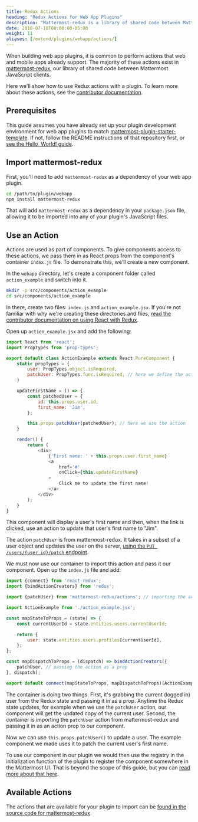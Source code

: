 ```yaml
---
title: Redux Actions
heading: "Redux Actions for Web App Plugins"
description: "Mattermost-redux is a library of shared code between Mattermost JavaScript clients. Learn how to use Redux actions with a plugin."
date: 2018-07-10T00:00:00-05:00
weight: 11
aliases: [/extend/plugins/webapp/actions/]
---
```


When building web app plugins, it is common to perform actions that web and mobile apps already support. The majority of these actions exist in [mattermost-redux](https://github.com/mattermost/mattermost-redux), our library of shared code between Mattermost JavaScript clients.

Here we'll show how to use Redux actions with a plugin. To learn more about these actions, see the [contributor documentation](/contribute/redux/actions/).

## Prerequisites

This guide assumes you have already set up your plugin development environment for web app plugins to match [mattermost-plugin-starter-template](https://github.com/mattermost/mattermost-plugin-starter-template). If not, follow the README instructions of that repository first, or [see the Hello, World! guide](/integrate/plugins/webapp/hello-world/).

## Import mattermost-redux

First, you'll need to add `mattermost-redux` as a dependency of your web app plugin.

```bash
cd /path/to/plugin/webapp
npm install mattermost-redux
```

That will add `mattermost-redux` as a dependency in your `package.json` file, allowing it to be imported into any of your plugin's JavaScript files.

## Use an Action

Actions are used as part of components. To give components access to these actions, we pass them in as React props from the component's container `index.js` file. To demonstrate this, we'll create a new component.

In the `webapp` directory, let's create a component folder called `action_example` and switch into it.

```bash
mkdir -p src/components/action_example
cd src/components/action_example
```

In there, create two files: `index.js` and `action_example.jsx`. If you're not familiar with why we're creating these directories and files, [read the contributor documentation on using React with Redux](/contribute/redux/react-redux/).

Open up `action_example.jsx` and add the following:

```javascript
import React from 'react';
import PropTypes from 'prop-types';

export default class ActionExample extends React.PureComponent {
    static propTypes = {
        user: PropTypes.object.isRequired,
        patchUser: PropTypes.func.isRequired, // here we define the action as a prop
    }

    updateFirstName = () => {
        const patchedUser = {
            id: this.props.user.id,
            first_name: 'Jim',
        };

        this.props.patchUser(patchedUser); // here we use the action
    }

    render() {
        return (
            <div>
                {'First name: ' + this.props.user.first_name}
                <a
                    href='#'
                    onClick={this.updateFirstName}
                >
                    Click me to update the first name!
                </a>
            </div>
        );
    }
}
```

This component will display a user's first name and then, when the link is clicked, use an action to update that user's first name to "Jim".

The action `patchUser` is from mattermost-redux. It takes in a subset of a user object and updates the user on the server, [using the `PUT /users/{user_id}/patch` endpoint](https://api.mattermost.com/#tag/users%2Fpaths%2F~1users~1%7Buser_id%7D~1patch%2Fput).

We must now use our container to import this action and pass it our component. Open up the `index.js` file and add:

```javascript
import {connect} from 'react-redux';
import {bindActionCreators} from 'redux';

import {patchUser} from 'mattermost-redux/actions'; // importing the action

import ActionExample from './action_example.jsx';

const mapStateToProps = (state) => {
    const currentUserId = state.entities.users.currentUserId;

    return {
        user: state.entities.users.profiles[currentUserId],
    };
};

const mapDispatchToProps = (dispatch) => bindActionCreators({
    patchUser, // passing the action as a prop
}, dispatch);

export default connect(mapStateToProps, mapDispatchToProps)(ActionExample);
```

The container is doing two things. First, it's grabbing the current (logged in) user from the Redux state and passing it in as a prop. Anytime the Redux state updates, for example when we use the `patchUser` action, our component will get the updated copy of the current user. Second, the container is importing the `patchUser` action from mattermost-redux and passing it in as an action prop to our component.

Now we can use `this.props.patchUser()` to update a user. The example component we made uses it to patch the current user's first name.

To use our component in our plugin we would then use the registry in the initialization function of the plugin to register the component somewhere in the Mattermost UI. That is beyond the scope of this guide, but you can [read more about that here](/integrate/plugins/webapp/reference/).

## Available Actions

The actions that are available for your plugin to import can be [found in the source code for mattermost-redux](https://github.com/mattermost/mattermost-redux/tree/master/src/actions).
